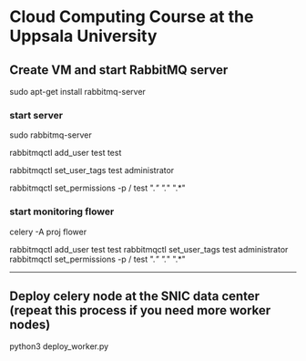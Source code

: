 # Cloud Computing Course at the Uppsala University

## Create VM and start RabbitMQ server

sudo apt-get install rabbitmq-server
### start server
sudo rabbitmq-server

rabbitmqctl add_user test test

rabbitmqctl set_user_tags test administrator

rabbitmqctl set_permissions -p / test ".*" ".*" ".*"


### start monitoring flower
celery -A proj flower


rabbitmqctl add_user test test
rabbitmqctl set_user_tags test administrator
rabbitmqctl set_permissions -p / test ".*" ".*" ".*"

---
## Deploy celery node at the SNIC data center (repeat this process if you need more worker nodes)
python3 deploy_worker.py

